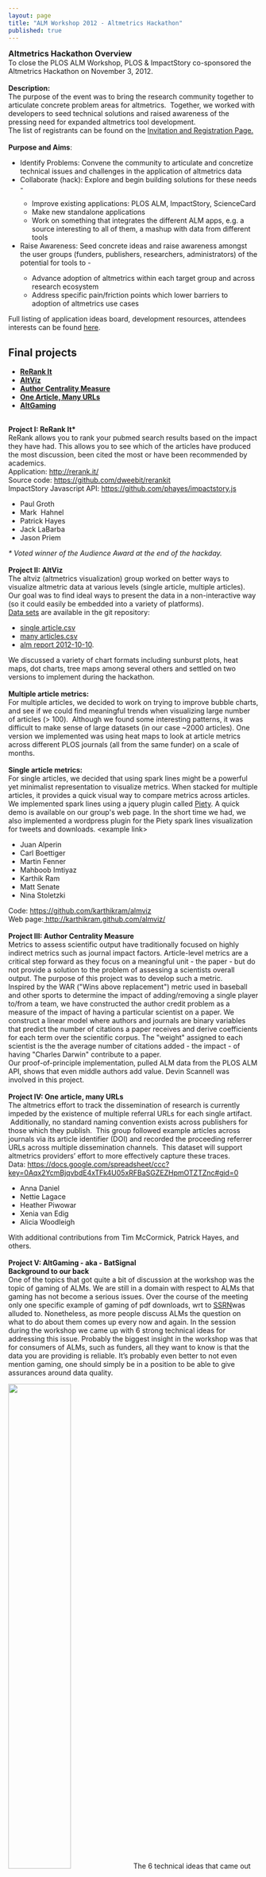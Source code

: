 ```yaml
---
layout: page
title: "ALM Workshop 2012 - Altmetrics Hackathon"
published: true
---
```


<div><strong><span style="font-size: medium;">Altmetrics Hackathon Overview</span></strong></div>
<div></div>
<div>To close the PLOS ALM Workshop, PLOS &amp; ImpactStory co-sponsored the Altmetrics Hackathon on November 3, 2012.</div>
<div></div>
<br>
<div><strong>Description:</strong>
<div>The purpose of the event was to bring the research community together to articulate concrete problem areas for altmetrics.  Together, we worked with developers to seed technical solutions and raised awareness of the pressing need for expanded altmetrics tool development.</div>
<div>The list of registrants can be found on the <a href="http://altmetricshackathon2012.eventbrite.com/">Invitation and Registration Page.</a>
</div>
<div></div>
<br>
<div><strong>Purpose and Aims</strong>:
<ul>
	<li>Identify Problems: Convene the community to articulate and concretize technical issues and challenges in the application of altmetrics data</li>
	<li>Collaborate (hack): Explore and begin building solutions for these needs -</li>
<ul>
	<li>Improve existing applications: PLOS ALM, ImpactStory, ScienceCard</li>
	<li>Make new standalone applications</li>
	<li>Work on something that integrates the different ALM apps, e.g. a source interesting to all of them, a mashup with data from different tools</li>
</ul>
	<li>Raise Awareness: Seed concrete ideas and raise awareness amongst the user groups (funders, publishers, researchers, administrators) of the potential for tools to -</li>
<ul>
	<li>Advance adoption of altmetrics within each target group and across research ecosystem</li>
	<li>Address specific pain/friction points which lower barriers to adoption of altmetrics use cases</li>
</ul>
</ul>
<div></div>
</div>

<div>Full listing of application ideas board, development resources, attendees interests can be found <a href="http://tinyurl.com/covnyjv">here</a>.</div>
<h2>Final projects</h2>
<div>
<ul>
	<li><strong><a href="#rerank">ReRank It</a></span></strong></li>
	<li><strong><a href="#altviz">AltViz</a></span></strong></li>
	<li><strong><a href="#author">Author Centrality Measure</a></span></strong></li>
	<li><strong><a href="#onearticle">One Article, Many URLs</a></span></strong></li>
	<li><strong><a href="#altgaming">AltGaming</a></span></strong></li>
</ul>
</div>
<div></div>
<div></div>
&nbsp;
<div><strong><a name="rerank"></a>Project I: ReRank It*</strong></div>
<div>ReRank allows you to rank your pubmed search results based on the impact they have had. This allows you to see which of the articles have produced the most discussion, been cited the most or have been recommended by academics.</div>
<div></div>
<div>
<div>Application: <a href="http://rerank.it/">http://rerank.it/</a></div>
<div>Source code: <a href="https://github.com/dweebit/rerankit">https://github.com/dweebit/rerankit</a></div>
<div>ImpactStory Javascript API: <a href="https://github.com/phayes/impactstory.js">https://github.com/phayes/impactstory.js</a></div>
<div>
<ul>
	<li>Paul Groth</li>
	<li>Mark  Hahnel</li>
	<li>Patrick Hayes</li>
	<li>Jack LaBarba</li>
	<li>Jason Priem</li>
</ul>
</div>
<div><em>* Voted winner of the Audience Award at the end of the hackday.</em></div>
<div></div>
<br>
<div><strong><a name="altviz"></a>Project II: AltViz</strong></div>
<div></div>
<div>The altviz (altmetrics visualization) group worked on better ways to visualize altmetric data at various levels (single article, multiple articles). Our goal was to find ideal ways to present the data in a non-interactive way (so it could easily be embedded into a variety of platforms).</div>
<div></div>
<div><a href="https://github.com/karthikram/almviz/tree/master/data">Data sets</a> are available in the git repository:</div>
<div>
<ul>
	<li><a href="https://github.com/karthikram/almviz/blob/master/data/single_article.csv">single article.csv</a></li>
	<li><a href="https://github.com/karthikram/almviz/blob/master/data/many_articles.csv">many articles.csv</a></li>
	<li><a href="https://github.com/karthikram/almviz/blob/master/data/alm_report_2012-10-10.csv">alm report 2012-10-10</a>.</li>
</ul>
</div>
<div></div>
<div>
<div>We discussed a variety of chart formats including sunburst plots, heat maps, dot charts, tree maps among several others and settled on two versions to implement during the hackathon.</div>
<div></div>
<br>
<div><strong>Multiple article metrics: </strong></div>
<div>For multiple articles, we decided to work on trying to improve bubble charts, and see if we could find meaningful trends when visualizing large number of articles (&gt; 100).  Although we found some interesting patterns, it was difficult to make sense of large datasets (in our case ~2000 articles). One version we implemented was using heat maps to look at article metrics across different PLOS journals (all from the same funder) on a scale of months.</div>
<div></div>
<br>
<div><strong>Single article metrics:</strong></div>
<div>For single articles, we decided that using spark lines might be a powerful yet minimalist representation to visualize metrics. When stacked for multiple articles, it provides a quick visual way to compare metrics across articles. We implemented spark lines using a jquery plugin called <a href="http://benpickles.github.com/peity/">Piety</a>. A quick demo is available on our group's web page. In the short time we had, we also implemented a wordpress plugin for the Piety spark lines visualization for tweets and downloads. &lt;example link&gt;</div>
</div>
<div>
<ul>
	<li>Juan Alperin</li>
	<li>Carl Boettiger</li>
	<li>Martin Fenner</li>
	<li>Mahboob Imtiyaz</li>
	<li>Karthik Ram</li>
	<li>Matt Senate</li>
	<li>Nina Stoletzki</li>
</ul>
</div>
<div>Code: <a href="https://github.com/jalperin/almviz">https://github.com/karthikram/almviz</a></div>
<div>Web page:<a href="http://karthikram.github.com/almviz/"> http://karthikram.github.com/almviz/</a></div>
<div></div>
<div><strong>
</strong></div>
<br>
<div><strong><a name="author"></a>Project III: Author Centrality Measure</strong></div>
<div>
<div></div>
<div>
<div>Metrics to assess scientific output have traditionally focused on highly indirect metrics such as journal impact factors. Article-level metrics are a critical step forward as they focus on a meaningful unit - the paper - but do not provide a solution to the problem of assessing a scientists overall output. The purpose of this project was to develop such a metric.</div>
<div></div>
<div>Inspired by the WAR ("Wins above replacement") metric used in baseball and other sports to determine the impact of adding/removing a single player to/from a team, we have constructed the author credit problem as a measure of the impact of having a particular scientist on a paper. We construct a linear model where authors and journals are binary variables that predict the number of citations a paper receives and derive coefficients for each term over the scientific corpus. The "weight" assigned to each scientist is the the average number of citations added - the impact - of having "Charles Darwin" contribute to a paper.</div>
<div></div>
<div>Our proof-of-principle implementation, pulled ALM data from the PLOS ALM API, shows that even middle authors add value. Devin Scannell was involved in this project.</div>
<div></div>
</div>
</div>
<br>
<div>
<div><strong><a name="onearticle"></a>Project IV: One article, many URLs</strong></div>
<div>The altmetrics effort to track the dissemination of research is currently impeded by the existence of multiple referral URLs for each single artifact.  Additionally, no standard naming convention exists across publishers for those which they publish.  This group followed example articles across journals via its article identifier (DOI) and recorded the proceeding referrer URLs across multiple dissemination channels.  This dataset will support altmetrics providers’ effort to more effectively capture these traces.</div>
<div></div>
<div>Data: <a href="https://docs.google.com/spreadsheet/ccc?key=0Aqx2YcmBjqvbdE4xTFk4U05xRFBaSGZEZHpmOTZTZnc#gid=0">https://docs.google.com/spreadsheet/ccc?key=0Aqx2YcmBjqvbdE4xTFk4U05xRFBaSGZEZHpmOTZTZnc#gid=0</a></div>
<div>
<ul>
	<li>Anna Daniel</li>
	<li>Nettie Lagace</li>
	<li>Heather Piwowar</li>
	<li>Xenia van Edig</li>
	<li>Alicia Woodleigh</li>
</ul>
With additional contributions from Tim McCormick, Patrick Hayes, and others.
<div></div>
<div></div>
</div>
</div>
<br>
<div><strong><a name="altgaming"></a>Project V: AltGaming - aka - BatSignal</strong></div>
<div><strong>Background to our back</strong></div>
<div>One of the topics that got quite a bit of discussion at the workshop was the topic of gaming of ALMs. We are still in a domain with respect to ALMs that gaming has not become a serious issues. Over the course of the meeting only one specific example of gaming of pdf downloads, wrt to <a href="http://www.ssrn.com/">SSRN</a>was alluded to. Nonetheless, as more people discuss ALMs the question on what to do about them comes up every now and again. In the session during the workshop we came up with 6 strong technical ideas for addressing this issue. Probably the biggest insight in the workshop was that for consumers of ALMs, such as funders, all they want to know is that the data you are providing is reliable. It’s probably even better to not even mention gaming, one should simply be in a position to be able to give assurances around data quality.</div>
<div>

<img alt="" src="https://lh6.googleusercontent.com/-LAFN-sdiADQ/UJdEX3WDWdI/AAAAAAAAqGM/ucbIQhRv3jw/s1063/20121101-IMG_2926.jpg" height="50%" />The 6 technical ideas that came out of the workshop were:
<ol>
	<li>UK - 3rd party (I have no idea what that means)</li>
	<li>Provide provenance, and the ability for consumers to run the data themselves</li>
	<li>Crowdsource detection of fraud</li>
	<li>Have proprietary anti-gaming strategies, so cheaters don’t know how to cheat.</li>
	<li>Look for trend and event detection algorithms that could signal the possibility of something dodgy.</li>
	<li>Create a shared blacklist amongst ALM providers.</li>
</ol>
&nbsp;

It was also suggested that in terms of strategies for looking for problems in the data, we should do the simplest dumbest thing first. We might also organise a hackathon specifically pitching one team against another, with one team out to break some metric, and the other team set to defend the metric, as a way of stress testing the system.

When it came to the day of the hackathon there were enough people interested in the general topic that we decided to have a go at something. We only had a few hours, so we decided to pick a simple atomic example of trying to find a signal in the data. There was a lot of discussion around whether this would be useful, if we didn’t initially know what that signal would represent, and that is a fair point, however there was sufficient interest to give it a go.

The idea is that changes in altmetrics activity express the changing levels of interest in a research artefact. The specific pattern of activity depends on the metric being considered (e.g., journal page views, Tweets, bookmark, etc.). Spikes in activity are of interest as they may indicate either sudden interest in a paper (e.g., mainstream news coverage, prize awarded to an author) or manipulation of metrics (i.e., gaming). We wanted to get some data, apply a tool suitable for detecting a signal, and show that such a tool could be used with altmetric data. We were then going to visualise the events. We felt that a working demo could be extended to a more generally applicable tool for the whole ALM community.
<br>
<strong>What we did</strong>
To begin, we packaged the data to construct time sequence vectors for each of our sample articles, a subset of 2000 articles in the PLOS corpus. We then identified a set of possible approaches to evaluate the data: hidden or semi-hidden Markov models, switching Poisson (SP) process, Rank Surprise method, etc. The most recent applications are capable of adaptive event detection by incorporating Bayesian learning to Poisson models. We didn’t have much time, and after identifying a set of algorithms that might do the job for us, we did a search for ready to hand implementations in R. We found a recently released <a href="http://cran.r-project.org/web/packages/bursts/index.html">R package that applies Kleinberg’s burst detection algorithm</a>, and given that was available we decided to apply that. The data we had prepared was not in exactly the right format, so we wrote one more data processing step to wrangle the data a bit more, and we ran the algorithm on some real data.

<img alt="" src="https://lh5.googleusercontent.com/-gEVChjytyI8/UJdEyzimduI/AAAAAAAAqKc/pP4rv0uXhtI/s860/20121103-P1100604.jpg" height="50%" />
<br>
<strong>Results</strong>
<br>
We hoped to find a sampling of bursts then to visualize in order to study the spike train and its event arrival intervals. No bursts were identified from our data set when we implemented the program. Whether this was due to the technical implementation of the algorithm; the data; or the suitability of the algorithm, we need to conduct further preliminary work such as testing this model with a simpler method that examines the variance of article activity change across the corpus. We hope to continue to build an open source, automatic ALM burst detection tool that can be used across altmetrics providers.
<br>
<strong>Resources</strong>
<br>
The code we generated is on <a href="https://github.com/SChamberlain/altgaming">github</a>. We used the literature in the <a href="http://www.mendeley.com/groups/2732131/burst-detection/">Mendeley burst detection group</a> to help focus on algorithms that might help. The data sets that we generated are in a <a href="https://www.dropbox.com/sh/wrev1s6ryex8ib5/KjzcPDk7m6">dropbox folder</a>. We generated one <a href="https://www.dropbox.com/s/76fq0jb17oqz6mq/dataset_larger.zip">large dataset</a> that can be used for testing algorithms against, however it will need to be converted into time series sub-data sets.
<br>
<strong>Some Takeaways</strong>
<br>
A lot of our time during the hack was spent getting data. In the end we had about three data sets floating around, with some differences in the scale of time that they covered, and the sources of information that were in them. A lot time was spent manipulating the data to generate a time series set in the right format for the algorithm we wanted to run, and we also ran into a few limitations of the API. One outcome is that our work picked up a bug in the PLOS ALM API which is now being fixed!

It was fun working in a small group, I’ve previously been involved in a couple of hackathons where I ended up working on my own ideas, still fun, but not as much fun.

Even with a really tightly focussed group, with the number of data sets that we had, we kept talking cross purposes about what was, or was not, in a specific data set. Communication is hard!!

We applied a state of the art algorithm, and ran into some difficulty because we didn’t really understand the domain of applicability of the algorithm. but from my own personal point of view, even though we didn’t

In terms of being productive at a hackathon, I think next time have a data set in the format you want it in, or an API in the format you want it in, leaves you in a better starting position, so either get the data ready before hand, or restrict the scope of what you are going to do, to ideas that interface really well with the format of the data that you have to hand.
<br>
<strong>What's next?</strong>
<br>
We could see, in an infamous paper about bats, that there were a couple of clear spikes of attention, so we know, a-priori, that there are events that show up in the kind of data that we have access to. We know that it would be interesting to be able to automate both the retrospective discovery of these kinds of events, and the ability to analyse a live stream of signals to see upticks in activity. We know that there are a bunch of algorithms out there that are well tuned to this task, so there is good scope to iterate on this work and set up some nice clean stream data, and some data work-flows for generating this kind of data from available APIs, while at the same time finding a suite of algorithms to toss the data at. At the same time there was a lot of discussion around how to understand the context of ALM numbers, or events, and we need to keep an eye on what it all means, and whether the events we might be able to pick up can be related to things happening in the real world.

<em>(As a personal aside, I’ve been interested in Kleinberg’s algorithm since about 2007, but I never had the mathematical chops to code up my own version of the algorithm, and I never got the perl version to run, so I was delighted to find a package that I could try out, even if, in the end, it didn’t work. - Ian).</em>
<ul>
	<li><a href="https://twitter.com/recology_">Scott Chamberlain</a></li>
	<li><a href="http://www.plos.org/staff/jennifer-lin/">Jennifer Lin</a></li>
	<li><a href="http://www.mulvany.net">Ian Mulvany</a></li>
	<li><a href="http://www.linkedin.com/pub/brian-naughton/2/505/975">Brian Naughton</a></li>
	<li><a href="http://nitens.org/taraborelli/home">Dario Taraborelli</a></li>
</ul>
</div>
</div>
<div></div>
<div></div>
